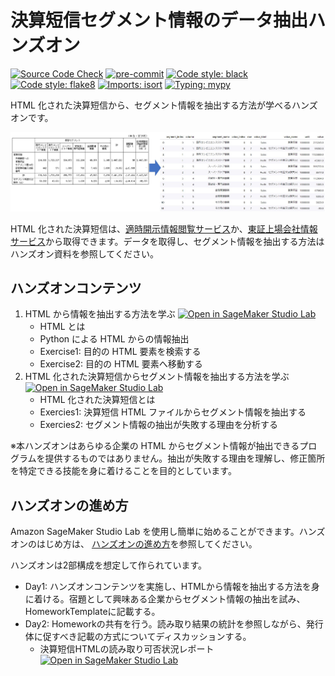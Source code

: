 # 決算短信セグメント情報のデータ抽出ハンズオン

[![Source Code Check](https://github.com/JapanExchangeGroup/FinancialResultsHTML-DataExtraction/actions/workflows/ci.yml/badge.svg)](https://github.com/JapanExchangeGroup/FinancialResultsHTML-DataExtraction/actions/workflows/ci.yml)
[![pre-commit](https://img.shields.io/badge/pre--commit-enabled-brightgreen?logo=pre-commit&logoColor=white)](https://github.com/pre-commit/pre-commit)
[![Code style: black](https://img.shields.io/badge/code%20style-black-000000.svg)](https://github.com/psf/black)
[![Code style: flake8](https://img.shields.io/badge/code%20style-flake8-black)](https://github.com/PyCQA/flake8)
[![Imports: isort](https://img.shields.io/badge/%20imports-isort-%231674b1?style=flat&labelColor=ef8336)](https://pycqa.github.io/isort/)
[![Typing: mypy](https://img.shields.io/badge/typing-mypy-blue)](https://github.com/python/mypy)


HTML 化された決算短信から、セグメント情報を抽出する方法が学べるハンズオンです。

![top.jpg](notebooks/images/top.jpg)

HTML 化された決算短信は、[適時開示情報閲覧サービス](https://www.release.tdnet.info/inbs/I_main_00.html)か、[東証上場会社情報サービス](https://www.jpx.co.jp/listing/co-search/index.html)から取得できます。データを取得し、セグメント情報を抽出する方法はハンズオン資料を参照してください。

## ハンズオンコンテンツ

1. HTML から情報を抽出する方法を学ぶ [![Open in SageMaker Studio Lab](https://studiolab.sagemaker.aws/studiolab.svg)](https://studiolab.sagemaker.aws/import/github/JapanExchangeGroup/FinancialResultsHTML-DataExtraction/blob/main/notebooks/01_how_to_extract_from_html.ipynb)
   * HTML とは
   * Python による HTML からの情報抽出
   * Exercise1: 目的の HTML 要素を検索する
   * Exercise2: 目的の HTML 要素へ移動する
2. HTML 化された決算短信からセグメント情報を抽出する方法を学ぶ  [![Open in SageMaker Studio Lab](https://studiolab.sagemaker.aws/studiolab.svg)](https://studiolab.sagemaker.aws/import/github/JapanExchangeGroup/FinancialResultsHTML-DataExtraction/blob/main/notebooks/02_how_to_extract_segment_data_from_html.ipynb)
   * HTML 化された決算短信とは
   * Exercies1: 決算短信 HTML ファイルからセグメント情報を抽出する
   * Exercies2: セグメント情報の抽出が失敗する理由を分析する

※本ハンズオンはあらゆる企業の HTML からセグメント情報が抽出できるプログラムを提供するものではありません。抽出が失敗する理由を理解し、修正箇所を特定できる技能を身に着けることを目的としています。

## ハンズオンの進め方

Amazon SageMaker Studio Lab を使用し簡単に始めることができます。ハンズオンのはじめ方は、 [ハンズオンの進め方](docs/README_usage.md)を参照してください。

ハンズオンは2部構成を想定して作られています。

* Day1: ハンズオンコンテンツを実施し、HTMLから情報を抽出する方法を身に着ける。宿題として興味ある企業からセグメント情報の抽出を試み、HomeworkTemplateに記載する。
* Day2: Homeworkの共有を行う。読み取り結果の統計を参照しながら、発行体に促すべき記載の方式についてディスカッションする。
   * 決算短信HTMLの読み取り可否状況レポート [![Open in SageMaker Studio Lab](https://studiolab.sagemaker.aws/studiolab.svg)](https://studiolab.sagemaker.aws/import/github/JapanExchangeGroup/FinancialResultsHTML-DataExtraction/blob/main/notebooks/a1_financial_result_to_dataframe.ipynb)
